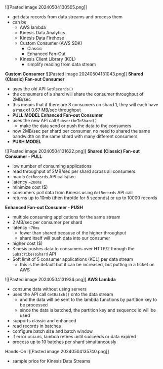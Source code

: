 ![[Pasted image 20240504130505.png]]
- get data records from data streams and process them
- can be
	-  AWS lambda
	- Kinesis Data Analytics
	- Kinesis Data Firehose
	- Custom Consumer (AWS SDK)
		- Classic
		- Enhanced Fan-Out
	- Kinesis Client Library (KCL)
		- simplify reading from data stream

**Custom Consumer**
![[Pasted image 20240504131043.png]]
**Shared (Classic) Fan-out Consumer**
- uses the old API `GetRecords()`
- the consumers of a shard will share the consumer throughput of 2MB/sec
- this means that if there are 3 consumers on shard 1, they will each have a max of 0.67 MB/sec throughput
 - **PULL MODEL**
**Enhanced Fan-out Consumer**
- uses the new API call `SubscribeToShard()`
	- make the data send or push the data to the consumers
- now 2MB/sec per shard per consumer, no need to shared the same bandwidth on the same shard with many different consumers
- **PUSH MODEL**

![[Pasted image 20240504131622.png]]
**Shared (Classic) Fan-out Consumer - PULL**
- low number of consuming applications
- read throughput of 2MB/sec per shard across all consumers
- max 5 `GetRecords` API calls/sec
- latency `~200ms`
- minimize cost ($)
- consumers poll data from Kinesis using `GetRecords` API call
- returns up to 10mb (then throttle for 5 seconds) or up to 10000 records

**Enhanced Fan-out Consumer - PUSH**
- multiple consuming applications for the same stream
- 2 MB/sec per consumer per shard
- latency `~70ms`
	- lower than shared because of the higher throughput
	- shard itself will push data into our consumer
- higher cost ($)
- Kinesis pushes data to consumers over HTTP/2 through the `SubscribeToShard` API
- Soft limit of 5 consumer applications (KCL) per data stream
	- this is the default but it can be increased, but putting in a ticket on AWS

![[Pasted image 20240504131934.png]]
 **AWS Lambda**
 - consume data without using servers
 - uses the API call `GetBatch()` onto the data stream
	 - and the data will be sent to the lambda functions by partition key to be processed
	 - since the data is batched, the partition key and sequence id will be used
- supports classic and enhanced
- read records in batches
- configure batch size and batch window
- if error occurs, lambda retires until succeeds or data expired
- process up to 10 batches per shard simultaneously

Hands-On
![[Pasted image 20240504135740.png]]
- sample price for Kinesis Data Streams
